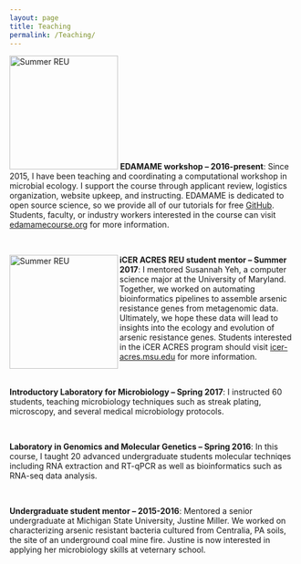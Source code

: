 ```yaml
---
layout: page
title: Teaching
permalink: /Teaching/
---
```


 <img src="{{ site.baseurl }}/assets/edamame_2016.jpg" title="Summer REU" class="profile" float:left height="200" width="190">          __EDAMAME workshop – 2016-present__: Since 2015, I have been teaching and coordinating a computational workshop in microbial ecology. I support the course through applicant review, logistics organization, website upkeep, and instructing. EDAMAME is dedicated to open source science, so we provide all of  our tutorials for free [GitHub](https://github.com/edamame-course). Students, faculty, or industry workers interested in the course can visit [edamamecourse.org](http://www.edamamecourse.org/) for more information.  
 
 <br>

<img src="{{ site.baseurl }}/assets/icer_2017.jpg" title="Summer REU" align = "left" class="profile" width="190" height="200">         __iCER ACRES REU student mentor – Summer 2017__: I mentored Susannah Yeh, a computer science major at the University of Maryland. Together, we worked on automating bioinformatics pipelines to assemble arsenic resistance genes from metagenomic data. Ultimately, we hope these data will lead to insights into the ecology and evolution of arsenic resistance genes. Students interested in the iCER ACRES program should visit [icer-acres.msu.edu](https://icer-acres.msu.edu/) for more information. 

<br>

__Introductory Laboratory for Microbiology – Spring 2017__: I instructed 60 students, teaching microbiology techniques such as streak plating, microscopy, and several medical microbiology protocols. 

<br>

 __Laboratory in Genomics and Molecular Genetics – Spring 2016__: In this course, I taught 20 advanced undergraduate students molecular techniqes including RNA extraction and RT-qPCR as well as bioinformatics such as RNA-seq data analysis. 
 
 <br>
 
 __Undergraduate student mentor – 2015-2016__: Mentored a senior undergraduate at Michigan State University, Justine Miller. We worked on characterizing arsenic resistant bacteria cultured from Centralia, PA soils, the site of an underground coal mine fire. Justine is now interested in applying her microbiology skills at veternary school. 
